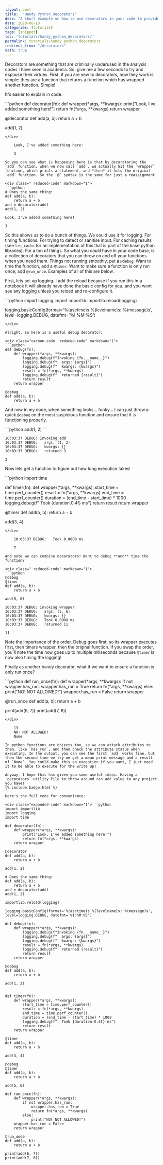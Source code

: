 ```yaml
---
layout: post
title:  "Handy Python Decorators"
desc: "A short example on how to use decorators in your code to provide extra functionality"
date: 2020-06-18
categories: [tutorial]
tags: [snippet]
loc: 'tutorials/handy_python_decorators/'
permalink: tutorials/handy_python_decorators 
redirect_from: "/decorators"
math: true
---
```


Decorators are something that are criminally underused in the analysis codes I have seen in academia. So, give me a few seconds to try and espouse their virtues. First, if you are new to decorators, how they work is simple: they are a function that returns a function which has wrapped another function. Simple!

It's easier to explain in code.

<div class="" markdown="1">
```python
def decorator(fn):
    def wrapper(*args, **kwargs):
        print("Look, I've added something here!")
        return fn(*args, **kwargs)
    return wrapper

@decorator
def add(a, b):
    return a + b

add(1, 2)
```
</div>

    Look, I've added something here!
    
    3

So you can see what is happening here is that by decoratoring the `add` function, when we now call `add`, we actually hit the `wrapper` function, which prints a statement, and *then* it hits the original `add` function. So the `@` syntax is the same for just a reassignment

<div class=" reduced-code" markdown="1">
```python
# Does the same thing:
def add(a, b):
    return a + b
add = decorator(add)
add(1, 2)
```
</div>

    Look, I've added something here!
    
    3

So this allows us to do a bunch of things. We could use it for logging. For timing functions. For trying to detect or sanitise input. For caching results (see `lru_cache` for an implementation of this that is part of the base python libraries). For a ton of things. So what you *could* have in your code base, is a collection of decorators that you can throw on and off your functions when you need them. Things not running smoothly, put a `@debug`. Want to time the function, add a `@timer`. Want to make sure a function is only run once, add `@run_once`. Examples of all of this are below.

First, lets set up logging. I add the reload because if you run this in a notebook it will already have done the basic config for you, and you wont see any logging unless you reload and re-configure it.

<div class=" expanded-code" markdown="1">
```python
import logging
import importlib
importlib.reload(logging)

logging.basicConfig(format='%(asctime)s %(levelname)s: %(message)s', level=logging.DEBUG, datefmt='%I:%M:%S')
```
</div>

Alright, so here is a useful debug decorator:

<div class="carbon-code  reduced-code" markdown="1">
```python
def debug(fn):
    def wrapper(*args, **kwargs):
        logging.debug(f"Invoking {fn.__name__}")
        logging.debug(f"  args: {args}")
        logging.debug(f"  kwargs: {kwargs}")
        result = fn(*args, **kwargs)
        logging.debug(f"  returned {result}")
        return result
    return wrapper
    
@debug
def add(a, b):
    return a + b
```
</div>

And now in my code, when something looks... funky... I can just throw a quick `@debug` on the most suspicious function and ensure that it is functioning properly.

<div class=" reduced-code" markdown="1">
```python
add(1, 2)
```
</div>

    10:03:37 DEBUG: Invoking add
    10:03:37 DEBUG:   args: (1, 2)
    10:03:37 DEBUG:   kwargs: {}
    10:03:37 DEBUG:   returned 3
    
    3

Now lets get a function to figure out how long execution takes!

<div class="" markdown="1">
```python
import time

def timer(fn):
    def wrapper(*args, **kwargs):
        start_time = time.perf_counter()
        result = fn(*args, **kwargs)
        end_time = time.perf_counter()
        duration = (end_time - start_time) * 1000
        logging.debug(f"  Took {duration:0.4f} ms")
        return result
    return wrapper

@timer
def add(a, b):
    return a + b

add(3, 4)
```
</div>

    10:03:37 DEBUG:   Took 0.0008 ms
    
    7

And note we can combine decorators! Want to debug **and** time the function?

<div class=" reduced-code" markdown="1">
```python
@debug
@timer
def add(a, b):
    return a + b

add(5, 6)
```
</div>

    10:03:37 DEBUG: Invoking wrapper
    10:03:37 DEBUG:   args: (5, 6)
    10:03:37 DEBUG:   kwargs: {}
    10:03:37 DEBUG:   Took 0.0008 ms
    10:03:37 DEBUG:   returned 11
    
    11

Note the importance of the order. Debug goes first, so its wrapper executes first, then timers wrapper, then the original function. If you swap the order, you'll note the time now goes up to multiple miliseconds because `@timer` is now also timing the logging!

Finally as another handy decorator, what if we want to ensure a function is only run once?

<div class=" reduced-code" markdown="1">
```python
def run_once(fn):
    def wrapper(*args, **kwargs):
        if not wrapper.has_run:
            wrapper.has_run = True
            return fn(*args, **kwargs)
        else:
            print("NO! NOT ALLOWED!")
    wrapper.has_run = False
    return wrapper

@run_once
def add(a, b):
    return a + b

print(add(6, 7))
print(add(7, 8))
```
</div>

    13
    NO! NOT ALLOWED!
    None
    
In python functions are objects too, so we can attack attributes to them, like `has_run`, and then check the attribute status when executing. In the output, you can see the first `add` works fine, but then the second time we try we get a mean print message and a result of `None`. You could make this an exception if you want, I just need it to be able to execute for the write up!

Anyway, I hope this has given you some useful ideas. Having a `decorators` utility file to throw around can add value to any project you have!
{% include badge.html %}

Here's the full code for convenience:

<div class="expanded-code" markdown="1">```python
import importlib
import logging
import time

def decorator(fn):
    def wrapper(*args, **kwargs):
        print("Look, I've added something here!")
        return fn(*args, **kwargs)
    return wrapper

@decorator
def add(a, b):
    return a + b

add(1, 2)

# Does the same thing:
def add(a, b):
    return a + b
add = decorator(add)
add(1, 2)

importlib.reload(logging)

logging.basicConfig(format='%(asctime)s %(levelname)s: %(message)s', level=logging.DEBUG, datefmt='%I:%M:%S')

def debug(fn):
    def wrapper(*args, **kwargs):
        logging.debug(f"Invoking {fn.__name__}")
        logging.debug(f"  args: {args}")
        logging.debug(f"  kwargs: {kwargs}")
        result = fn(*args, **kwargs)
        logging.debug(f"  returned {result}")
        return result
    return wrapper
    
@debug
def add(a, b):
    return a + b

add(1, 2)


def timer(fn):
    def wrapper(*args, **kwargs):
        start_time = time.perf_counter()
        result = fn(*args, **kwargs)
        end_time = time.perf_counter()
        duration = (end_time - start_time) * 1000
        logging.debug(f"  Took {duration:0.4f} ms")
        return result
    return wrapper

@timer
def add(a, b):
    return a + b

add(3, 4)

@debug
@timer
def add(a, b):
    return a + b

add(5, 6)

def run_once(fn):
    def wrapper(*args, **kwargs):
        if not wrapper.has_run:
            wrapper.has_run = True
            return fn(*args, **kwargs)
        else:
            print("NO! NOT ALLOWED!")
    wrapper.has_run = False
    return wrapper

@run_once
def add(a, b):
    return a + b

print(add(6, 7))
print(add(7, 8))

```
</div>